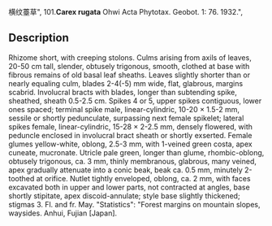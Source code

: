 横纹薹草",
101.**Carex rugata** Ohwi Acta Phytotax. Geobot. 1: 76. 1932.",

## Description
Rhizome short, with creeping stolons. Culms arising from axils of leaves, 20-50 cm tall, slender, obtusely trigonous, smooth, clothed at base with fibrous remains of old basal leaf sheaths. Leaves slightly shorter than or nearly equaling culm, blades 2-4(-5) mm wide, flat, glabrous, margins scabrid. Involucral bracts with blades, longer than subtending spike, sheathed, sheath 0.5-2.5 cm. Spikes 4 or 5, upper spikes contiguous, lower ones spaced; terminal spike male, linear-cylindric, 10-20 × 1.5-2 mm, sessile or shortly pedunculate, surpassing next female spikelet; lateral spikes female, linear-cylindric, 15-28 × 2-2.5 mm, densely flowered, with peduncle enclosed in involucral bract sheath or shortly exserted. Female glumes yellow-white, oblong, 2.5-3 mm, with 1-veined green costa, apex cuneate, mucronate. Utricle pale green, longer than glume, rhombic-oblong, obtusely trigonous, ca. 3 mm, thinly membranous, glabrous, many veined, apex gradually attenuate into a conic beak, beak ca. 0.5 mm, minutely 2-toothed at orifice. Nutlet tightly enveloped, oblong, ca. 2 mm, with faces excavated both in upper and lower parts, not contracted at angles, base shortly stipitate, apex discoid-annulate; style base slightly thickened; stigmas 3. Fl. and fr. May.
  "Statistics": "Forest margins on mountain slopes, waysides. Anhui, Fujian [Japan].
